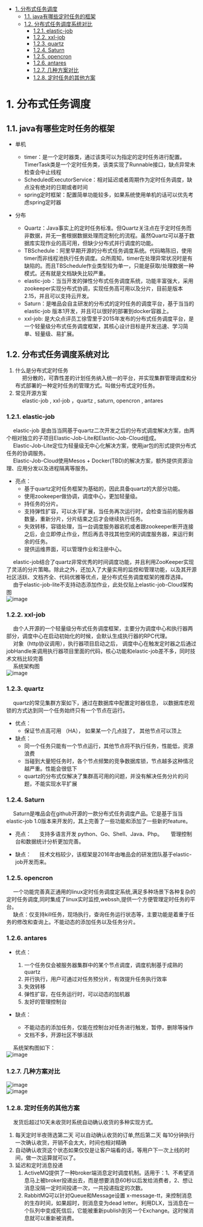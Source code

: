 

<!-- TOC -->

- [1. 分布式任务调度](#1-分布式任务调度)
    - [1.1. java有哪些定时任务的框架](#11-java有哪些定时任务的框架)
    - [1.2. 分布式任务调度系统对比](#12-分布式任务调度系统对比)
        - [1.2.1. elastic-job](#121-elastic-job)
        - [1.2.2. xxl-job](#122-xxl-job)
        - [1.2.3. quartz](#123-quartz)
        - [1.2.4. Saturn](#124-saturn)
        - [1.2.5. opencron](#125-opencron)
        - [1.2.6. antares](#126-antares)
        - [1.2.7. 几种方案对比](#127-几种方案对比)
        - [1.2.8. 定时任务的其他方案](#128-定时任务的其他方案)

<!-- /TOC -->

# 1. 分布式任务调度  
## 1.1. java有哪些定时任务的框架  
* 单机
    * timer：是一个定时器类，通过该类可以为指定的定时任务进行配置。TimerTask类是一个定时任务类，该类实现了Runnable接口，缺点异常未检查会中止线程
    * ScheduledExecutorService：相对延迟或者周期作为定时任务调度，缺点没有绝对的日期或者时间
    * spring定时框架：配置简单功能较多，如果系统使用单机的话可以优先考虑spring定时器

* 分布
    * Quartz：Java事实上的定时任务标准。但Quartz关注点在于定时任务而非数据，并无一套根据数据处理而定制化的流程。虽然Quartz可以基于数据库实现作业的高可用，但缺少分布式并行调度的功能。  
    * TBSchedule：阿里早期开源的分布式任务调度系统。代码略陈旧，使用timer而非线程池执行任务调度。众所周知，timer在处理异常状况时是有缺陷的。而且TBSchedule作业类型较为单一，只能是获取/处理数据一种模式。还有就是文档缺失比较严重。  
    * elastic-job：当当开发的弹性分布式任务调度系统，功能丰富强大，采用zookeeper实现分布式协调，实现任务高可用以及分片，目前是版本2.15，并且可以支持云开发。  
    * Saturn：是唯品会自主研发的分布式的定时任务的调度平台，基于当当的elastic-job 版本1开发，并且可以很好的部署到docker容器上。  
    * xxl-job: 是大众点评员工徐雪里于2015年发布的分布式任务调度平台，是一个轻量级分布式任务调度框架，其核心设计目标是开发迅速、学习简单、轻量级、易扩展。  


## 1.2. 分布式任务调度系统对比  
1. 什么是分布式定时任务  
&emsp; 把分散的，可靠性差的计划任务纳入统一的平台，并实现集群管理调度和分布式部署的一种定时任务的管理方式。叫做分布式定时任务。  
2. 常见开源方案  
&emsp; elastic-job , xxl-job ，quartz , saturn,  opencron , antares  

### 1.2.1. elastic-job  
&emsp; elastic-job 是由当当网基于quartz二次开发之后的分布式调度解决方案，由两个相对独立的子项目Elastic-Job-Lite和Elastic-Job-Cloud组成。  
&emsp; Elastic-Job-Lite定位为轻量级无中心化解决方案，使用jar包的形式提供分布式任务的协调服务。  
&emsp; Elastic-Job-Cloud使用Mesos + Docker(TBD)的解决方案，额外提供资源治理、应用分发以及进程隔离等服务。  

* 亮点：  
    * 基于quartz定时任务框架为基础的，因此具备quartz的大部分功能。    
    * 使用zookeeper做协调，调度中心，更加轻量级。   
    * 持任务的分片。  
    * 支持弹性扩容，可以水平扩展，当任务再次运行时，会检查当前的服务器数量，重新分片，分片结束之后才会继续执行任务。  
    * 失效转移，容错处理，当一台调度服务器宕机或者跟zookeeper断开连接之后，会立即停止作业，然后再去寻找其他空闲的调度服务器，来运行剩余的任务。  
    * 提供运维界面，可以管理作业和注册中心。  

&emsp; elastic-job结合了quartz非常优秀的时间调度功能，并且利用ZooKeeper实现了灵活的分片策略。除此之外，还加入了大量实用的监控和管理功能，以及其开源社区活跃、文档齐全、代码优雅等优点，是分布式任务调度框架的推荐选择。  
&emsp; 由于elastic-job-lite不支持动态添加作业，此处仅贴上elastic-job-Cloud架构图  
![image](https://gitee.com/wt1814/pic-host/raw/master/images/frame/frame-1.png)  

### 1.2.2. xxl-job  
&emsp; 由个人开源的一个轻量级分布式任务调度框架，主要分为调度中心和执行器两部分，调度中心在启动初始化的时候，会默认生成执行器的RPC代理。  
&emsp; 对象（http协议调用），执行器项目启动之后， 调度中心在触发定时器之后通过jobHandle来调用执行器项目里面的代码，核心功能和elastic-job差不多，同时技术文档比较完善  
&emsp; 系统架构图  
![image](https://gitee.com/wt1814/pic-host/raw/master/images/frame/frame-2.png)  

### 1.2.3. quartz  
&emsp; quartz的常见集群方案如下，通过在数据库中配置定时器信息， 以数据库悲观锁的方式达到同一个任务始终只有一个节点在运行。  

* 优点：  
    * 保证节点高可用 （HA）， 如果某一个几点挂了， 其他节点可以顶上
* 缺点：  
    * 同一个任务只能有一个节点运行，其他节点将不执行任务，性能低，资源浪费  
    * 当碰到大量短任务时，各个节点频繁的竞争数据库锁，节点越多这种情况越严重。性能会很低下  
    * quartz的分布式仅解决了集群高可用的问题，并没有解决任务分片的问题，不能实现水平扩展  

### 1.2.4. Saturn  
&emsp; Saturn是唯品会在github开源的一款分布式任务调度产品。它是基于当当elastic-job 1.0版本来开发的，其上完善了一些功能和添加了一些新的feature。  

* 亮点：
&emsp; 支持多语言开发 python、Go、Shell、Java、Php。
&emsp; 管理控制台和数据统计分析更加完善。  

* 缺点：
&emsp; 技术文档较少，该框架是2016年由唯品会的研发团队基于elastic-job开发而来。  

### 1.2.5. opencron  
&emsp; 一个功能完善真正通用的linux定时任务调度定系统,满足多种场景下各种复杂的定时任务调度,同时集成了linux实时监控,webssh,提供一个方便管理定时任务的平台。  
&emsp; 缺点：仅支持kill任务，现场执行，查询任务运行状态等，主要功能是着重于任务的修改和查询上。不能动态的添加任务以及任务分片。  

### 1.2.6. antares

* 优点：  
    1. 一个任务仅会被服务器集群中的某个节点调度，调度机制基于成熟的quartz
    2. 并行执行，用户可通过对任务预分片，有效提升任务执行效率
    3. 失效转移
    4. 弹性扩容，在任务运行时，可以动态的加机器
    5. 友好的管理控制台

* 缺点：  
    * 不能动态的添加任务，仅能在控制台对任务进行触发，暂停，删除等操作  
    * 文档不多，开源社区不够活跃

&emsp; 系统架构图如下：  
![image](https://gitee.com/wt1814/pic-host/raw/master/images/frame/frame-3.png)  

### 1.2.7. 几种方案对比  
![image](https://gitee.com/wt1814/pic-host/raw/master/images/frame/frame-4.png)  
![image](https://gitee.com/wt1814/pic-host/raw/master/images/frame/frame-5.png)  


### 1.2.8. 定时任务的其他方案  
&emsp; 发货后超过10天未收货时系统自动确认收货的多种实现方式。  
1. 每天定时半夜筛选第二天 可以自动确认收货的订单,然后第二天 每10分钟执行一次确认收货，开销不会太大，时间也相对精确
2. 自动确认收货这个状态如果仅仅是让客户端看的话，等用户下一次上线的时间，做一次运算就可以了。
3. 延迟和定时消息投递
    1. ActiveMQ提供了一种broker端消息定时调度机制。适用于：1、不希望消息马上被broker投递出去，而是想要消息60秒以后发给消费者，2、想让消息没隔一定时间投递一次，一共投递指定的次数。  
    2. RabbitMQ可以针对Queue和Message设置 x-message-tt，来控制消息的生存时间，如果超时，则消息变为dead letter。利用DLX，当消息在一个队列中变成死信后，它能被重新publish到另一个Exchange。这时候消息就可以重新被消费。

